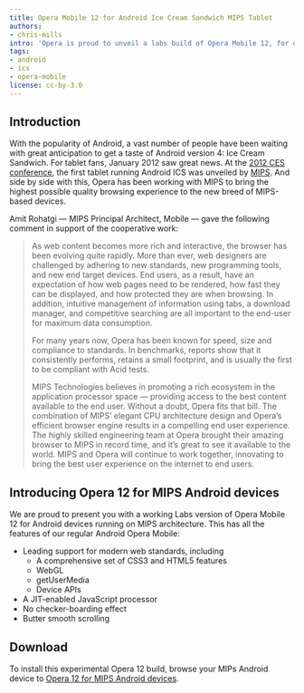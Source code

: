 ```yaml
---
title: Opera Mobile 12 for Android Ice Cream Sandwich MIPS Tablet
authors:
- chris-mills
intro: 'Opera is proud to unveil a labs build of Opera Mobile 12, for devices built on MIPS architecture, which has already been run successfully on top of Android Ice Cream Sandwich.'
tags:
- android
- ics
- opera-mobile
license: cc-by-3.0
---
```


## Introduction

With the popularity of Android, a vast number of people have been waiting with great anticipation to get a taste of Android version 4: Ice Cream Sandwich. For tablet fans, January 2012 saw great news. At the [2012 CES conference][1], the first tablet running Android ICS was unveiled by [MIPS][2]. And side by side with this, Opera has been working with MIPS to bring the highest possible quality browsing experience to the new breed of MIPS-based devices.

[1]: http://www.cesweb.org/
[2]: http://www.mips.com/

Amit Rohatgi — MIPS Principal Architect, Mobile — gave the following comment in support of the cooperative work:

> As web content becomes more rich and interactive, the browser has been evolving quite rapidly. More than ever, web designers are challenged by adhering to new standards, new programming tools, and new end target devices. End users, as a result, have an expectation of how web pages need to be rendered, how fast they can be displayed, and how protected they are when browsing. In addition, intuitive management of information using tabs, a download manager, and competitive searching are all important to the end-user for maximum data consumption.
>
> For many years now, Opera has been known for speed, size and compliance to standards. In benchmarks, reports show that it consistently performs, retains a small footprint, and is usually the first to be compliant with Acid tests.
>
> MIPS Technologies believes in promoting a rich ecosystem in the application processor space — providing access to the best content available to the end user. Without a doubt, Opera fits that bill. The combination of MIPS’ elegant CPU architecture design and Opera’s efficient browser engine results in a compelling end user experience. The highly skilled engineering team at Opera brought their amazing browser to MIPS in record time, and it’s great to see it available to the world. MIPS and Opera will continue to work together, innovating to bring the best user experience on the internet to end users.

## Introducing Opera 12 for MIPS Android devices

We are proud to present you with a working Labs version of Opera Mobile 12 for Android devices running on MIPS architecture. This has all the features of our regular Android Opera Mobile:

- Leading support for modern web standards, including
	- A comprehensive set of CSS3 and HTML5 features
	- WebGL
	- getUserMedia
	- Device APIs
- A JIT-enabled JavaScript processor
- No checker-boarding effect
- Butter smooth scrolling

## Download

To install this experimental Opera 12 build, browse your MIPs Android device to [Opera 12 for MIPS Android devices][3].

[3]: http://www.opera.com/download/get.pl?sub=++++&id=34410&location=270&nothanks=yes
